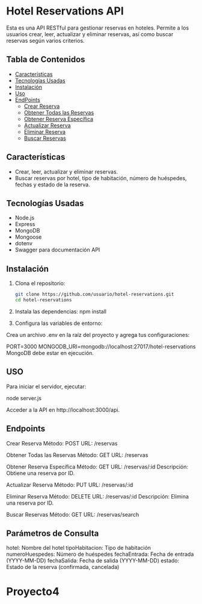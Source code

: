 # Hotel Reservations API

Esta es una API RESTful para gestionar reservas en hoteles. Permite a los usuarios crear, leer, actualizar y eliminar reservas, así como buscar reservas según varios criterios.

## Tabla de Contenidos

- [Características](#características)
- [Tecnologías Usadas](#tecnologías-usadas)
- [Instalación](#instalación)
- [Uso](#uso)
- [EndPoints](#endpoints)
  - [Crear Reserva](#crear-reserva)
  - [Obtener Todas las Reservas](#obtener-todas-las-reservas)
  - [Obtener Reserva Específica](#obtener-reserva-específica)
  - [Actualizar Reserva](#actualizar-reserva)
  - [Eliminar Reserva](#eliminar-reserva)
  - [Buscar Reservas](#buscar-reservas)


## Características

- Crear, leer, actualizar y eliminar reservas.
- Buscar reservas por hotel, tipo de habitación, número de huéspedes, fechas y estado de la reserva.


## Tecnologías Usadas

- Node.js
- Express
- MongoDB
- Mongoose
- dotenv
- Swagger para documentación API

## Instalación

1. Clona el repositorio:

   ```bash
   git clone https://github.com/usuario/hotel-reservations.git
   cd hotel-reservations

2. Instala las dependencias:
    npm install

3. Configura las variables de entorno:

Crea un archivo .env en la raíz del proyecto y agrega tus configuraciones:


PORT=3000
MONGODB_URI=mongodb://localhost:27017/hotel-reservations
MongoDB debe estar en ejecución.

## USO
Para iniciar el servidor, ejecutar:

node server.js

Acceder a la API en http://localhost:3000/api.

## Endpoints
Crear Reserva
Método: POST
URL: /reservas

Obtener Todas las Reservas
Método: GET
URL: /reservas

Obtener Reserva Específica
Método: GET
URL: /reservas/:id
Descripción: Obtiene una reserva por ID.

Actualizar Reserva
Método: PUT
URL: /reservas/:id

Eliminar Reserva
Método: DELETE
URL: /reservas/:id
Descripción: Elimina una reserva por ID.

Buscar Reservas
Método: GET
URL: /reservas/search

## Parámetros de Consulta
hotel: Nombre del hotel
tipoHabitacion: Tipo de habitación
numeroHuespedes: Número de huéspedes
fechaEntrada: Fecha de entrada (YYYY-MM-DD)
fechaSalida: Fecha de salida (YYYY-MM-DD)
estado: Estado de la reserva (confirmada, cancelada)
# Proyecto4
